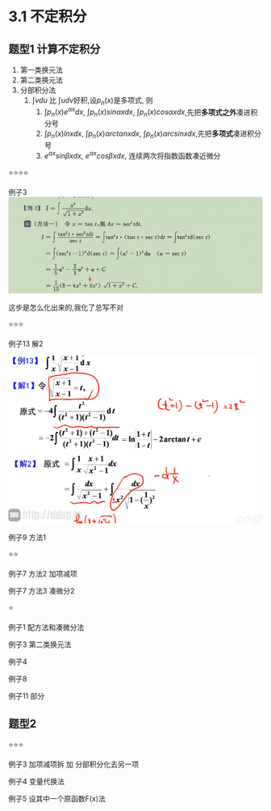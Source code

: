 # 3.1 不定积分

## 题型1 计算不定积分

1. 第一类换元法
2. 第二类换元法
3. 分部积分法
   1. $\int vdu$ 比 $\int udv$好积,设$p_n(x)$是多项式, 则
      1. $\displaystyle \int p_n(x)e^{\alpha x}dx$, $\int p_n(x)sin{\alpha x}dx$, $\int p_n(x)cos{\alpha x}dx$,先把**多项式之外**凑进积分号
      2. $\displaystyle \int p_n(x){ln} xdx$, $\int p_n(x)\alpha rct\alpha n{x}dx$, $\int p_n(x)\alpha rcsin{x}dx$,先把**多项式**凑进积分号
      3. $\displaystyle e^{\alpha x}sin\beta  xdx$, $e^{\alpha x}cos\beta  xdx$, 连续两次将指数函数凑近微分

⭐⭐⭐⭐

例子3![20220825162556](https://raw.githubusercontent.com/Logible/Image/main/note_image/20220825162556.png)

这步是怎么化出来的,我化了总写不对

⭐⭐⭐

例子13 解2

![20220824173458](https://raw.githubusercontent.com/Logible/Image/main/note_image/20220824173458.png)

例子9 方法1

⭐⭐

例子7 方法2 加项减项

例子7 方法3 凑微分2

⭐

例子1 配方法和凑微分法

例子3 第二类换元法

例子4

例子8

例子11 部分

## 题型2

⭐⭐⭐

例子3 加项减项拆 加 分部积分化去另一项

例子4 变量代换法

例子5 设其中一个原函数F(x)法
